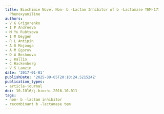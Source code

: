 ```yaml
---
title: Biochimie Novel Non- b -Lactam Inhibitor of b -Lactamase TEM-171 Based on Acylated
  Phenoxyaniline
authors:
- V G Grigorenko
- I P Andreeva
- M Yu Rubtsova
- I M Deygen
- R L Antipin
- A G Majouga
- A M Egorov
- D A Beshnova
- J Kallio
- C Hackenberg
- V S Lamzin
date: '2017-01-01'
publishDate: '2025-09-05T20:10:24.521524Z'
publication_types:
- article-journal
doi: 10.1016/j.biochi.2016.10.011
tags:
- non- b -lactam inhibitor
- recombinant b -lactamase tem
---
```

